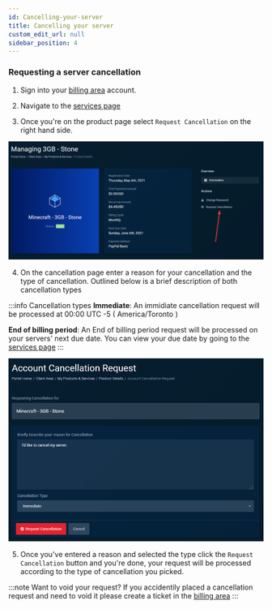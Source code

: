 ```yaml
---
id: Cancelling-your-server
title: Cancelling your server
custom_edit_url: null
sidebar_position: 4
---
```


### Requesting a server cancellation

1. Sign into your [billing area](https://billing.aurorahosts.com) account.

2. Navigate to the [services page](https://billing.aurorahosts.com/clientarea.php?action=services)

3. Once you're on the product page select `Request Cancellation` on the right hand side.

![services](../../images/Billing/Server_Cancel/1_services.png)

4. On the cancellation page enter a reason for your cancellation and the type of cancellation. Outlined below is a brief description of both cancellation types

:::info Cancellation types
**Immediate**: An immidiate cancellation request will be processed at 00:00 UTC -5 ( America/Toronto )

**End of billing period**: An End of billing period request will be processed on your servers' next due date. You can view your due date by going to the [services page](https://billing.aurorahosts.com/clientarea.php?action=services)
:::

![Cancellation page](../../images/Billing/Server_Cancel/2_cancelpage.png)

5. Once you've entered a reason and selected the type click the `Request Cancellation` button and you're done, your request will be processed according to the type of cancellation you picked.

:::note Want to void your request?
If you accidentily placed a cancellation request and need to void it please create a ticket in the [billing area](https://billing.aurorahosts.com)
:::